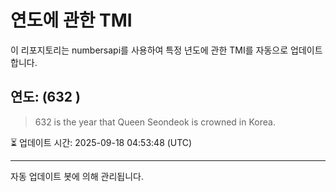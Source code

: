 
# 연도에 관한 TMI

이 리포지토리는 numbersapi를 사용하여 특정 년도에 관한 TMI를 자동으로 업데이트합니다.

## 연도: (632 )
> 632 is the year that Queen Seondeok is crowned in Korea.

⏳ 업데이트 시간: 2025-09-18 04:53:48 (UTC)

---
자동 업데이트 봇에 의해 관리됩니다.
